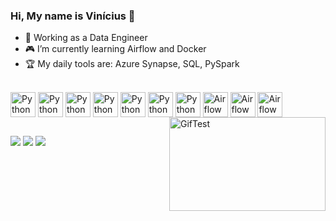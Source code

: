 ### Hi, My name is Vinícius 👋

<!--
**Vinicius-Peters/Vinicius-Peters** is a ✨ _special_ ✨ repository because its `README.md` (this file) appears on your GitHub profile.

Here are some ideas to get you started:
-->

- 🏁 Working as a Data Engineer
- 🎮 I’m currently learning Airflow and Docker
- 🏆 My daily tools are: Azure Synapse, SQL, PySpark

<div style=": inline_block"> <br>
  <img align="center" alt="Python" height="40" width="40"src="https://cdn.jsdelivr.net/gh/devicons/devicon/icons/python/python-original.svg">
  <img align="center" alt="Python" height="40" width="40"src="https://cdn.jsdelivr.net/gh/devicons/devicon/icons/azure/azure-original.svg">
  <img align="center" alt="Python" height="40" width="40"src="https://cdn.jsdelivr.net/gh/devicons/devicon/icons/postgresql/postgresql-original-wordmark.svg">
  <img align="center" alt="Python" height="40" width="40"src="https://cdn.jsdelivr.net/gh/devicons/devicon/icons/csharp/csharp-original.svg">
  <img align="center" alt="Python" height="40" width="40"src="https://cdn.jsdelivr.net/gh/devicons/devicon/icons/flutter/flutter-original.svg">
  <img align="center" alt="Python" height="40" width="40"src="https://cdn.jsdelivr.net/gh/devicons/devicon/icons/docker/docker-original.svg">
  <img align="center" alt="Python" height="40" width="40"src="https://cdn.jsdelivr.net/gh/devicons/devicon/icons/git/git-original.svg">
  <img align="center" alt="Airflow" height="40" width="40"src="https://pbs.twimg.com/profile_images/1176455256869412866/Xu7llkL3_400x400.png">
  <img align="center" alt="Airflow" height="40" width="40"src="https://icon2.cleanpng.com/20180604/ugu/kisspng-tableau-software-computer-software-data-visualizat-software-5b15522a0e7784.0669530915281239460593.jpg">
  <img align="center" alt="Airflow" height="40" width="40"src="https://icon2.cleanpng.com/20180708/xhp/kisspng-power-bi-business-intelligence-microsoft-analytics-power-bi-5b424ce9a22274.0916845615310717216641.jpg">
  <img align="right" alt="GifTest" height="150" width="250"src="https://thumbs.gfycat.com/ElasticIdolizedKitfox-max-1mb.gif">
</div>

##

<div>
  <a href="mailto:vinipeters1@gmail.com" alt="Gmail">
  <img src="https://img.shields.io/badge/-Gmail-FF0000?style=flat-square&labelColor=FF0000&logo=gmail&logoColor=white&link=LINK-DO-SEU-EMAIL" /></a>

  <a href="(https://www.linkedin.com/in/vin%C3%ADcius-peters-2b0127160/)" alt="Linkedin">
  <img src="https://img.shields.io/badge/-Linkedin-0e76a8?style=flat-square&logo=Linkedin&logoColor=white&link=LINK-DO-SEU-LINKEDIN" /></a>

  <a href="(https://api.whatsapp.com/send?1=pt_BR&phone=5541987475210)" alt="WhatsApp">
  <img src="https://img.shields.io/badge/-WhatsApp-25d366?style=flat-square&labelColor=25d366&logo=whatsapp&logoColor=white&link=API-DO-SEU-WHATSAPP"/></a>

</div>


